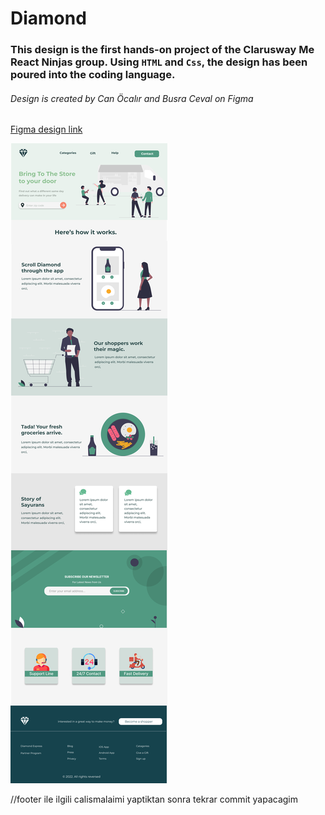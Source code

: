 # Diamond

### This design is the first hands-on project of the Clarusway Me React Ninjas group. Using `HTML` and `Css`, the design has been poured into the coding language.

###### Design is created by Can Öcalır and Busra Ceval on Figma

[Figma design link](https://www.figma.com/file/zTm2ezx25QvPqz24zUlcCY/Diamond?node-id=0%3A1)

![alt text](./readme-images.png)
 
 //footer ile ilgili calismalaimi yaptiktan sonra tekrar commit yapacagim
